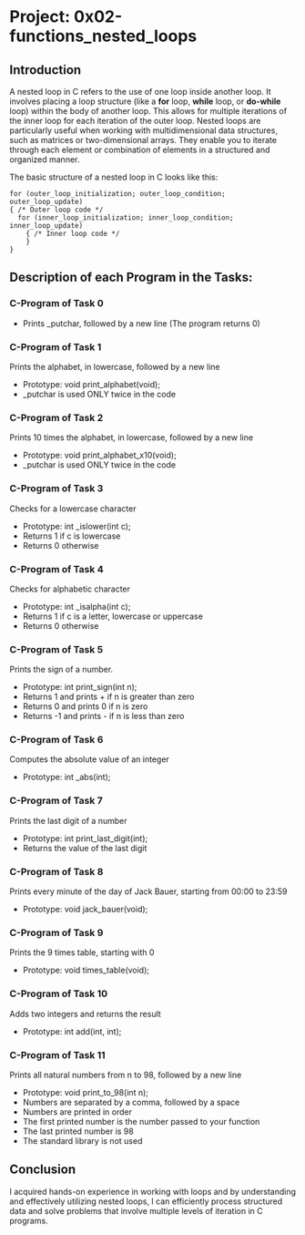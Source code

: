 # Project: 0x02-functions_nested_loops

## Introduction
A nested loop in C refers to the use of one loop inside another loop. It involves placing a loop structure (like a **for** loop, **while** loop, or **do-while** loop) within the body of another loop. This allows for multiple iterations of the inner loop for each iteration of the outer loop. Nested loops are particularly useful when working with multidimensional data structures, such as matrices or two-dimensional arrays. They enable you to iterate through each element or combination of elements in a structured and organized manner. 

The basic structure of a nested loop in C looks like this: 

```
for (outer_loop_initialization; outer_loop_condition; outer_loop_update) 
{ /* Outer loop code */
  for (inner_loop_initialization; inner_loop_condition; inner_loop_update)
    { /* Inner loop code */
    }
}
```
## Description of each Program in the Tasks:

### C-Program of Task 0

- Prints _putchar, followed by a new line (The program returns 0)

### C-Program of Task 1

Prints the alphabet, in lowercase, followed by a new line
- Prototype: void print_alphabet(void);
-  _putchar is used ONLY twice in the code

### C-Program of Task 2

Prints 10 times the alphabet, in lowercase, followed by a new line
- Prototype: void print_alphabet_x10(void);
-  _putchar is used ONLY twice in the code

### C-Program of Task 3

Checks for a lowercase character
- Prototype: int _islower(int c);
- Returns 1 if c is lowercase
- Returns 0 otherwise

### C-Program of Task 4

Checks for alphabetic character
- Prototype: int _isalpha(int c);
- Returns 1 if c is a letter, lowercase or uppercase
- Returns 0 otherwise

### C-Program of Task 5

Prints the sign of a number.
- Prototype: int print_sign(int n);
- Returns 1 and prints + if n is greater than zero
- Returns 0 and prints 0 if n is zero
- Returns -1 and prints - if n is less than zero

### C-Program of Task 6

Computes the absolute value of an integer
- Prototype: int _abs(int);

### C-Program of Task 7

Prints the last digit of a number
- Prototype: int print_last_digit(int);
- Returns the value of the last digit

### C-Program of Task 8

Prints every minute of the day of Jack Bauer, starting from 00:00 to 23:59
- Prototype: void jack_bauer(void);

### C-Program of Task 9

Prints the 9 times table, starting with 0
- Prototype: void times_table(void);

### C-Program of Task 10

Adds two integers and returns the result
- Prototype: int add(int, int);

### C-Program of Task 11

Prints all natural numbers from n to 98, followed by a new line
- Prototype: void print_to_98(int n);
- Numbers are separated by a comma, followed by a space
- Numbers are printed in order
- The first printed number is the number passed to your function
- The last printed number is 98
- The standard library is not used

## Conclusion
I acquired hands-on experience in working with loops and by understanding and effectively utilizing nested loops, I can efficiently process structured data and solve problems that involve multiple levels of iteration in C programs.
